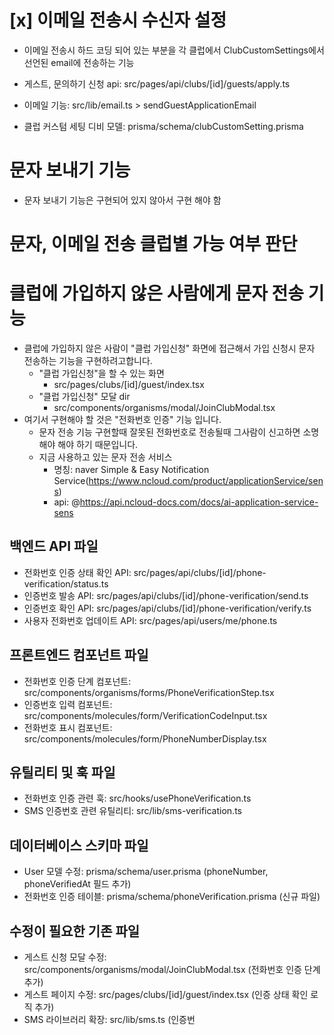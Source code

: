 # [x] 이메일 전송시 수신자 설정

- 이메일 전송시 하드 코딩 되어 있는 부분을 각 클럽에서 ClubCustomSettings에서 선언된 email에 전송하는 기능

- 게스트, 문의하기 신청 api: src/pages/api/clubs/[id]/guests/apply.ts
- 이메일 기능: src/lib/email.ts > sendGuestApplicationEmail
- 클럽 커스텀 세팅 디비 모델: prisma/schema/clubCustomSetting.prisma

# 문자 보내기 기능

- 문자 보내기 기능은 구현되어 있지 않아서 구현 해야 함

# 문자, 이메일 전송 클럽별 가능 여부 판단

# 클럽에 가입하지 않은 사람에게 문자 전송 기능

- 클럽에 가입하지 않은 사람이 "클럽 가입신청" 화면에 접근해서 가입 신청시 문자 전송하는 기능을 구현하려고합니다.
  - "클럽 가입신청"을 할 수 있는 화면
    - src/pages/clubs/[id]/guest/index.tsx
  - "클럽 가입신청" 모달 dir
    - src/components/organisms/modal/JoinClubModal.tsx
- 여기서 구현해야 할 것은 "전화번호 인증" 기능 입니다.
  - 문자 전송 기능 구현할때 잘못된 전화번호로 전송될때 그사람이 신고하면 소명해야 해야 하기 때문입니다.
  - 지금 사용하고 있는 문자 전송 서비스
    - 명칭: naver Simple & Easy Notification Service(https://www.ncloud.com/product/applicationService/sens)
    - api: @https://api.ncloud-docs.com/docs/ai-application-service-sens

## 백엔드 API 파일

- 전화번호 인증 상태 확인 API: src/pages/api/clubs/[id]/phone-verification/status.ts
- 인증번호 발송 API: src/pages/api/clubs/[id]/phone-verification/send.ts
- 인증번호 확인 API: src/pages/api/clubs/[id]/phone-verification/verify.ts
- 사용자 전화번호 업데이트 API: src/pages/api/users/me/phone.ts

## 프론트엔드 컴포넌트 파일

- 전화번호 인증 단계 컴포넌트: src/components/organisms/forms/PhoneVerificationStep.tsx
- 인증번호 입력 컴포넌트: src/components/molecules/form/VerificationCodeInput.tsx
- 전화번호 표시 컴포넌트: src/components/molecules/form/PhoneNumberDisplay.tsx

## 유틸리티 및 훅 파일

- 전화번호 인증 관련 훅: src/hooks/usePhoneVerification.ts
- SMS 인증번호 관련 유틸리티: src/lib/sms-verification.ts

## 데이터베이스 스키마 파일

- User 모델 수정: prisma/schema/user.prisma (phoneNumber, phoneVerifiedAt 필드 추가)
- 전화번호 인증 테이블: prisma/schema/phoneVerification.prisma (신규 파일)

## 수정이 필요한 기존 파일

- 게스트 신청 모달 수정: src/components/organisms/modal/JoinClubModal.tsx (전화번호 인증 단계 추가)
- 게스트 페이지 수정: src/pages/clubs/[id]/guest/index.tsx (인증 상태 확인 로직 추가)
- SMS 라이브러리 확장: src/lib/sms.ts (인증번
